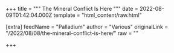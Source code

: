 
+++
title = """
The Mineral Conflict Is Here
"""
date = 2022-08-09T01:42:04.000Z
template = "html_content/raw.html"

[extra]
feedName = "Palladium"
author = "Various"
originalLink = "/2022/08/08/the-mineral-conflict-is-here/"
raw = ""

+++

